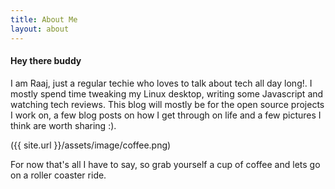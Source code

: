 ```yaml
---
title: About Me
layout: about
---
```


#### Hey there buddy
I am Raaj, just a regular techie who loves to talk about tech all day long!.
I mostly spend time tweaking my Linux desktop, writing some Javascript and watching tech reviews. This blog will mostly be for the open source projects I work on, a few blog posts on how I get through on life and a few pictures I think are worth sharing :).

({{ site.url }}/assets/image/coffee.png)

For now that's all I have to say, so grab yourself a cup of coffee and lets go on a roller coaster ride.

